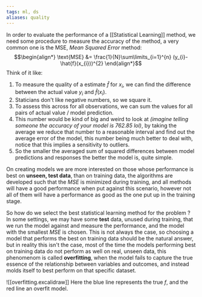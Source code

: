 ```yaml
---
tags: ml, ds
aliases: quality
---
```

In order to evaluate the performance of a [[Statistical Learning]] method, we need some procedure to measure the accuracy of the method, a very common one is the $\text{MSE}$, *Mean Squared Error* method:
$$\begin{align*}
\text{MSE} &= \frac{1}{N}\sum\limits_{i=1}^{n} (y_{i}-\hat{f}(x_{i}))^{2}
\end{align*}$$
Think of it like:
1. To measure the quality of a estimate $\hat{f}$ for $x_{i}$, we can find the difference between the actual value $y_{i}$ and $\hat{f}(x_{i})$.
2. Staticians don't like negative numbers, so we square it.
3. To assess this across for all observations, we can sum the values for all pairs of actual value / model prediction.
4. This number would be kind of big and weird to look at *(imagine telling someone the accuracy of your model is $762.85$ lol)*, by taking the average we reduce that number to a reasonable interval and find out the average error of the model, this number being much better to deal with, notice that this implies a sensitivity to outliers.
5. So the smaller the averaged sum of squared differences between model predictions and responses the better the model is, quite simple.

On creating models we are more interested on those whose performance is best on **unseen, test data**, than on training data, the algorithms are developed such that the *MSE* is minimized during training, and all methods will have a good performance when put against this scenario, however not all of them will have a performance as good as the one put up in the training stage.

So how do we select the best statistical learning method for the problem ? In some settings, we may have some **test** data, unused during training, that we run the model against and measure the performance, and the model with the smallest *MSE* is chosen. This is not always the case, so choosing a model that performs the best on training data should be the natural answer, but in reality this isn't the case, most of the time the models performing best on training data do not perform as well on real, unseen data, this phenomenom is called **overfitting**, when the model fails to capture the true essence of the relationship between variables and outcomes, and instead molds itself to best perform on that specific dataset.

![[overfitting.excalidraw]]
Here the blue line represents the true $f$, and the red line an overfit model. 